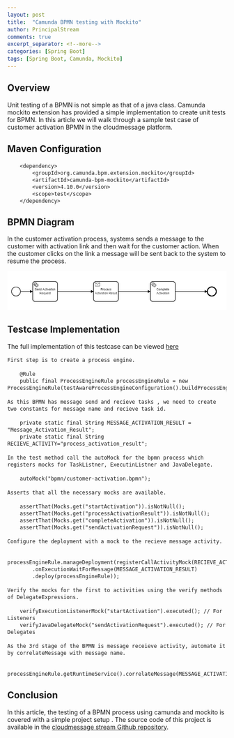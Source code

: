 ```yaml
---
layout: post
title:  "Camunda BPMN testing with Mockito"
author: PrincipalStream
comments: true
excerpt_separator: <!--more-->
categories: [Spring Boot]
tags: [Spring Boot, Camunda, Mockito]
---
```


## Overview

Unit testing of a BPMN is not simple as that of a java class. Camunda mockito extension has provided a simple implementation to create unit tests for BPMN.
In this article we will walk through a sample test case of customer activation BPMN in the cloudmessage platform.

## Maven Configuration


        <dependency>
            <groupId>org.camunda.bpm.extension.mockito</groupId>
            <artifactId>camunda-bpm-mockito</artifactId>
            <version>4.10.0</version>
            <scope>test</scope>
        </dependency>

## BPMN Diagram

In the customer activation process, systems sends a message to the customer with activation link and then wait for the customer action.
When the customer clicks on the link a message will be sent back to the system to resume the process.

![](/assets/img/bpmn/customer-activation.png)

## Testcase Implementation

The full implementation of this testcase can be viewed [here](https://github.com/asyncstream/cloudmessage-stream/blob/master/src/test/java/com/asyncstream/cloudmessage/stream/service/impl/CloudMessageServiceTest.java)

    First step is to create a process engine.

        @Rule
        public final ProcessEngineRule processEngineRule = new ProcessEngineRule(testAwareProcessEngineConfiguration().buildProcessEngine());

    As this BPMN has message send and recieve tasks , we need to create two constants for message name and recieve task id.

        private static final String MESSAGE_ACTIVATION_RESULT = "Message_Activation_Result";
        private static final String RECIEVE_ACTIVITY="process_activation_result";

    In the test method call the autoMock for the bpmn process which registers mocks for TaskListner, ExecutinListner and JavaDelegate.

        autoMock("bpmn/customer-activation.bpmn");

    Asserts that all the necessary mocks are available.

        assertThat(Mocks.get("startActivation")).isNotNull();
        assertThat(Mocks.get("processActivationResult")).isNotNull();
        assertThat(Mocks.get("completeActivation")).isNotNull();
        assertThat(Mocks.get("sendActivationRequest")).isNotNull();

    Configure the deployment with a mock to the recieve message activity.

        processEngineRule.manageDeployment(registerCallActivityMock(RECIEVE_ACTIVITY)
            .onExecutionWaitForMessage(MESSAGE_ACTIVATION_RESULT)
            .deploy(processEngineRule));            

    Verify the mocks for the first to activities using the verify methods of DelegateExpressions.
    
        verifyExecutionListenerMock("startActivation").executed(); // For Listeners
        verifyJavaDelegateMock("sendActivationRequest").executed(); // For Delegates

    As the 3rd stage of the BPMN is message receieve activity, automate it by correlateMessage with message name.

        processEngineRule.getRuntimeService().correlateMessage(MESSAGE_ACTIVATION_RESULT);

## Conclusion

In this article, the testing of a BPMN process using camunda and mockito is covered with a simple project setup . The source code of this project is available in the [cloudmessage stream Github repository](https://github.com/asyncstream/cloudmessage-stream).